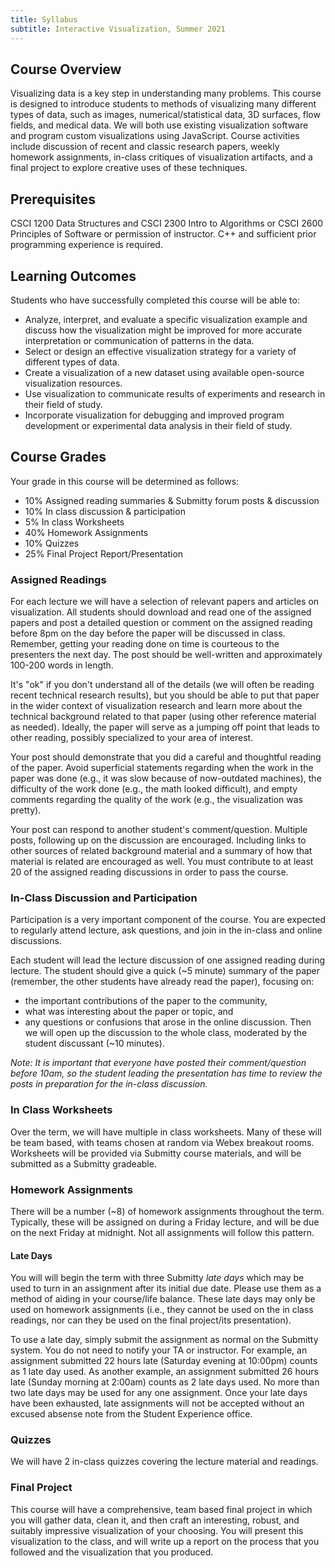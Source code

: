 ```yaml
---
title: Syllabus
subtitle: Interactive Visualization, Summer 2021
---
```

## Course Overview
Visualizing data is a key step in understanding many problems. This course is designed to introduce students to methods of visualizing many different types of data, such as images, numerical/statistical data, 3D surfaces, flow fields, and medical data. We will both use existing visualization software and program custom visualizations using JavaScript. Course activities include discussion of recent and classic research papers, weekly homework assignments, in-class critiques of visualization artifacts, and a final project to explore creative uses of these techniques.

## Prerequisites
CSCI 1200 Data Structures and CSCI 2300 Intro to Algorithms or CSCI 2600 Principles of Software or permission of instructor. C++ and sufficient prior programming experience is required.

## Learning Outcomes
Students who have successfully completed this course will be able to:
* Analyze, interpret, and evaluate a specific visualization example and discuss how the visualization might be improved for more accurate interpretation or communication of patterns in the data.
* Select or design an effective visualization strategy for a variety of different types of data.
* Create a visualization of a new dataset using available open-source visualization resources.
* Use visualization to communicate results of experiments and research in their field of study.
* Incorporate visualization for debugging and improved program development or experimental data analysis in their field of study.

## Course Grades
Your grade in this course will be determined as follows:

* 10% Assigned reading summaries & Submitty forum posts & discussion
* 10% In class discussion & participation
* 5% In class Worksheets
* 40% Homework Assignments
* 10% Quizzes
* 25% Final Project Report/Presentation


### Assigned Readings
For each lecture we will have a selection of relevant papers and articles on visualization. All students should download and read one of the assigned papers and post a detailed question or comment on the assigned reading before 8pm on the day before the paper will be discussed in class. Remember, getting your reading done on time is courteous to the presenters the next day. The post should be well-written and approximately 100-200 words in length.

It's "ok" if you don't understand all of the details (we will often be reading recent technical research results), but you should be able to put that paper in the wider context of visualization research and learn more about the technical background related to that paper (using other reference material as needed). Ideally, the paper will serve as a jumping off point that leads to other reading, possibly specialized to your area of interest.

Your post should demonstrate that you did a careful and thoughtful reading of the paper. Avoid superficial statements regarding when
the work in the paper was done (e.g., it was slow because of now-outdated machines), the difficulty of the work done (e.g., the math looked difficult),
and empty comments regarding the quality of the work (e.g., the visualization was pretty). 

Your post can respond to another student's comment/question. Multiple posts, following up on the discussion are encouraged. Including links to other sources of related background material and a summary of how that material is related are encouraged as well. You must contribute to at least 20 of the assigned reading discussions in order to pass the course.

### In-Class Discussion and Participation 
Participation is a very important component of the course. You are expected to regularly attend lecture, ask questions, and join in the in-class and online discussions.

Each student will lead the lecture discussion of one assigned reading during lecture. The student should give a quick (\~5 minute) summary of the paper 
(remember, the other students have already read the paper), focusing on:

* the important contributions of the paper to the community,
* what was interesting about the paper or topic, and 
* any questions or confusions that arose in the online discussion.
Then we will open up the discussion to the whole class, moderated by the student discussant (\~10 minutes).

<!-- Many conferences have assigned discussants for each paper. Here's a detailed guide to being a paper discussant:
     Tips for Discussants, by Prof Alexopoulos, University of Toronto
 -->
_Note: It is important that everyone have posted their comment/question before 10am, so the student leading the presentation has time to review the posts in preparation for the in-class discussion._

### In Class Worksheets
Over the term, we will have multiple in class worksheets. Many of these will be team based, with teams chosen at random via Webex breakout rooms.
Worksheets will be provided via Submitty course materials, and will be submitted as a Submitty gradeable.

### Homework Assignments
There will be a number (\~8) of homework assignments throughout the term. Typically, these will be assigned on during a Friday lecture,
and will be due on the next Friday at midnight. Not all assignments will follow this pattern. 

#### Late Days
You will will begin the term with three Submitty _late days_ which may be used to turn in an assignment after its initial due date.
Please use them as a method of aiding in your course/life balance. These late days may only be used on homework assignments (i.e., they
cannot be used on the in class readings, nor can they be used on the final project/its presentation).

To use a late day, simply submit the assignment as normal on the Submitty system. You do not need to notify your TA or instructor. For example, an assignment submitted 22 hours late (Saturday evening at 10:00pm) counts as 1 late day used. As another example, an assignment submitted 26 hours late (Sunday morning at 2:00am) counts as 2 late days used. No more than two late days may be used for any one assignment. Once your late days have been exhausted, late assignments will not be accepted without an excused absense note from the Student Experience office. 

### Quizzes
We will have 2 in-class quizzes covering the lecture material and readings.

### Final Project
This course will have a comprehensive, team based final project in which you will gather data, clean it, and then craft an interesting,
robust, and suitably impressive visualization of your choosing. You will present this visualization to the class, and will
write up a report on the process that you followed and the visualization that you produced.